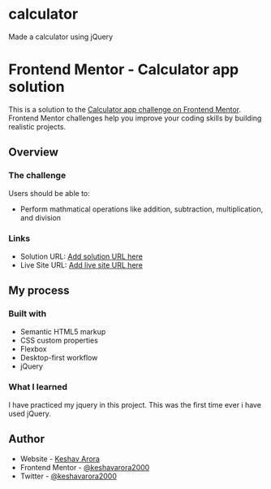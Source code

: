 # calculator
Made a calculator using jQuery

# Frontend Mentor - Calculator app solution

This is a solution to the [Calculator app challenge on Frontend Mentor](https://www.frontendmentor.io/challenges/calculator-app-9lteq5N29). Frontend Mentor challenges help you improve your coding skills by building realistic projects. 

## Overview

### The challenge

Users should be able to:

- Perform mathmatical operations like addition, subtraction, multiplication, and division

### Links

- Solution URL: [Add solution URL here](https://your-solution-url.com)
- Live Site URL: [Add live site URL here](https://your-live-site-url.com)

## My process

### Built with

- Semantic HTML5 markup
- CSS custom properties
- Flexbox
- Desktop-first workflow
- jQuery

### What I learned

I have practiced my jquery in this project. This was the first time ever i have used jQuery.

## Author

- Website - [Keshav Arora](https://www.your-site.com)
- Frontend Mentor - [@keshavarora2000](https://www.frontendmentor.io/profile/keshavarora2000)
- Twitter - [@keshavarora2000](https://www.twitter.com/keshavarora2000)

